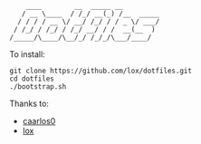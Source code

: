 ```
    ____        __  _____ __
   / __ \____  / /_/ __(_) /__  _____
  / / / / __ \/ __/ /_/ / / _ \/ ___/
 / /_/ / /_/ / /_/ __/ / /  __(__  )
/_____/\____/\__/_/ /_/_/\___/____/

```

To install:

```
git clone https://github.com/lox/dotfiles.git
cd dotfiles
./bootstrap.sh
```

Thanks to:
 - [caarlos0](https://github.com/caarlos0/dotfiles)
 - [lox](https://github.com/lox/dotfiles)
